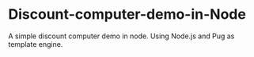 # Discount-computer-demo-in-Node
A simple discount computer demo in node.
Using Node.js and Pug as template engine.
